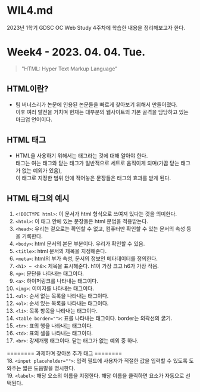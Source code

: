 WIL4.md
=========
2023년 1학기 GDSC OC Web Study 4주차에 학습한 내용을 정리해보고자 한다.

Week4 - 2023. 04. 04. Tue.
=========
> "HTML: Hyper Text Markup Language"

## HTML이란?
- 팀 버너스리가 논문에 인용된 논문들을 빠르게 찾아보기 위해서 만들어졌다. </br>
  이후 여러 발전을 거치며 현재는 대부분의 웹사이트의 기본 골격을 담당하고 있는 마크업 언어이다.</br>

## HTML 태그
- HTML을 사용하기 위해서는 태그라는 것에 대해 알아야 한다. </br>
  태그는 여는 태그와 닫는 태그가 일반적으로 세트로 움직이게 되며(가끔 닫는 태그가 없는 예외가 있음), </br>
  이 태그로 지정한 범위 안에 적어놓은 문장들은 태그의 효과를 받게 된다. </br>
  
## HTML 태그의 예시
  1. `<!DOCTYPE html>`: 이 문서가 html 형식으로 쓰여져 있다는 것을 의미한다. </br>
  2. `<html>`: 이 태그 안에 있는 문장들은 html 문법을 적용받는다. </br>
  3. `<head>`: 우리는 겉으로는 확인할 수 없고, 컴퓨터만 확인할 수 있는 문서의 속성 등을 기록한다. </br>
  4. `<body>`: html 문서의 본문 부분이다. 우리가 확인할 수 있음. </br>
  5. `<title>`: html 문서의 제목을 지정해준다. </br>
  6. `<meta>`: html의 부가 속성, 문서의 정보인 메타데이터를 정의한다. </br>
  7. `<h1> ~ <h6>`: 제목을 표시해준다. h1이 가장 크고 h6가 가장 작음. </br>
  8. `<p>`: 문단을 나타내는 태그이다. </br>
  9. `<a>`: 하이퍼링크를 나타내는 태그이다. </br>
  10. `<img>`: 이미지를 나타내는 태그이다. </br>
  11. `<ul>`: 순서 없는 목록을 나타내는 태그이다. </br>
  12. `<ol>`: 순서 있는 목록을 나타내는 태그이다. </br>
  13. `<li>`: 목록 항목을 나타내는 태그이다. </br>
  14. `<table border="">`: 표를 나타내는 태그이다. border는 외곽선의 굵기.</br> 
  15. `<tr>`: 표의 행을 나타내는 태그이다. </br>
  16. `<td>`: 표의 셀을 나타내는 태그이다. </br>
  17. `<br>`: 강제개행 태그이다. 닫는 태그가 없는 예외 중 하나. </br>

======== 과제하며 찾아본 추가 태그 ======== </br>
  18. `<input placeholder="">`: 입력 필드에 사용자가 적절한 값을 입력할 수 있도록 도와주는 짧은 도움말을 명시한다. </br>
  19. `<label>`: 해당 요소의 이름을 지정한다. 해당 이름을 클릭하면 요소가 자동으로 선택된다. </br>
